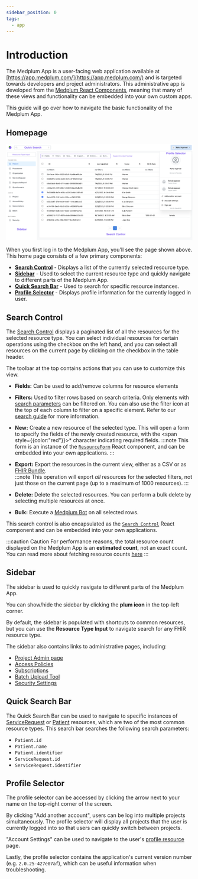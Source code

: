 ```yaml
---
sidebar_position: 0
tags:
  - app
---
```


# Introduction

The Medplum App is a user-facing web application available at [https://app.medplum.com/](https://app.medplum.com/) and is targeted towards developers and project administrators. This administrative app is developed from the [Medplum React Components](/docs/ui-components), meaning that many of these views and functionality can be embedded into your own custom apps.

This guide will go over how to navigate the basic functionality of the Medplum App.

## Homepage

![App Homepage](./app-homepage.png)

When you first log in to the Medplum App, you'll see the page shown above. This home page consists of a few primary components:

- **[Search Control](#search-control)** - Displays a list of the currently selected resource type.
- **[Sidebar](#sidebar)** - Used to select the current resource type and quickly navigate to different parts of the Medplum App.
- **[Quick Search Bar](#quick-search-bar)** - Used to search for specific resource instances.
- **[Profile Selector](#profile-selector)** - Displays profile information for the currently logged in user.

## Search Control

The [Search Control](https://storybook.medplum.com/?path=/story/medplum-searchcontrol--checkboxes) displays a paginated list of all the resources for the selected resource type. You can select individual resources for certain operations using the checkbox on the left hand, and you can select all resources on the current page by clicking on the checkbox in the table header.

The toolbar at the top contains actions that you can use to customize this view.

- **Fields:** Can be used to add/remove columns for resource elements
- **Filters:** Used to filter rows based on search criteria. Only elements with [search parameters](/docs/search/basic-search#search-parameters) can be filtered on. You can also use the filter icon at the top of each column to filter on a specific element. Refer to our [search guide](/docs/search/basic-search) for more information.
- **New:** Create a new resource of the selected type. This will open a form to specify the fields of the newly created resource, with the <span style={{color:"red"}}>\*</span> character indicating required fields.
  :::note
  This form is an instance of the [`ResourceForm`](https://storybook.medplum.com/?path=/story/medplum-resourceform--patient) React component, and can be embedded into your own applications.
  :::

- **Export:** Export the resources in the current view, either as a CSV or as [FHIR Bundle](/docs/api/fhir/resources/bundle). <br/>
  :::note
  This operation will export _all_ resources for the selected filters, not just those on the current page (up to a maximum of 1000 resources).
  :::

- **Delete:** Delete the selected resources. You can perform a bulk delete by selecting multiple resources at once.
- **Bulk:** Execute a [Medplum Bot](/docs/bots) on all selected rows.

This search control is also encapsulated as the [`Search Control`](https://storybook.medplum.com/?path=/story/medplum-searchcontrol--checkboxes) React component and can be embedded into your own applications.

:::caution Caution
For performance reasons, the total resource count displayed on the Medplum App is an **estimated count**, not an exact count. You can read more about fetching resource counts [here](/docs/search/paginated-search#getting-the-total-number-of-results-with-_total)
:::

## Sidebar

The sidebar is used to quickly navigate to different parts of the Medplum App.

You can show/hide the sidebar by clicking the **plum icon** in the top-left corner.

By default, the sidebar is populated with shortcuts to common resources, but you can use the **Resource Type Input** to navigate search for any FHIR resource type.

The sidebar also contains links to administrative pages, including:

- [Project Admin page](https://app.medplum.com/admin/project)
- [Access Policies](/docs/access/access-policies)
- [Subscriptions](/docs/subscriptions)
- [Batch Upload Tool](/docs/tutorials/importing-sample-data#batch-upload-tool)
- [Security Settings](https://app.medplum.com/security)

## Quick Search Bar

The Quick Search Bar can be used to navigate to specific instances of [ServiceRequest](/docs/api/fhir/resources/servicerequest) or [Patient](/docs/api/fhir/resources/patient) resources, which are two of the most common resource types. This search bar searches the following search parameters:

- `Patient.id`
- `Patient.name`
- `Patient.identifier`
- `ServiceRequest.id`
- `ServiceRequest.identifier`

## Profile Selector

The profile selector can be accessed by clicking the arrow next to your name on the top-right corner of the screen.

By clicking "Add another account", users can be log into multiple projects simultaneously. The profile selector will display all projects that the user is currently logged into so that users can quickly switch between projects.

"Account Settings" can be used to navigate to the user's [profile resource](/docs/app/invite) page.

Lastly, the profile selector contains the application's current version number (e.g. `2.0.25-427e07af`), which can be useful information when troubleshooting.
